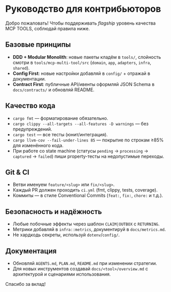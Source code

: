 # Руководство для контрибьюторов

Добро пожаловать! Чтобы поддерживать *flagship* уровень качества MCP TOOLS, соблюдай правила ниже.

## Базовые принципы
- **DDD + Modular Monolith**: новые пакеты кладём в `tools/`, слойность смотри в `tools/mcp-multi-tool/src` (`domain`, `app`, `adapters`, `infra`, `shared`).
- **Config First**: новые настройки добавляй в `config/` + отражай в документации.
- **Contract First**: публичные API/ивенты оформляй JSON Schema в `docs/contracts/` и обновляй README.

## Качество кода
- `cargo fmt` — форматирование обязательно.
- `cargo clippy --all-targets --all-features -D warnings` — без предупреждений.
- `cargo test` — все тесты (юнит/интеграция).
- `cargo llvm-cov --fail-under-lines 85` — покрытие по строкам ≥85% для изменённого кода.
- При работе со state machine (статусы `pending` → `processing` → `captured` → `failed`) пиши property-тесты на недопустимые переходы.

## Git & CI
- Ветви именуем `feature/<slug>` или `fix/<slug>`.
- Каждый PR должен проходить `ci.yml` (fmt, clippy, tests, coverage).
- Коммиты — в стиле Conventional Commits (`feat:`, `fix:`, `chore:` и т.д.).

## Безопасность и надёжность
- Любые побочные эффекты через шаблон `CLAIM|OUTBOX` с `RETURNING`.
- Метрики добавляй в `infra::metrics`, документируй в `docs/metrics.md`.
- Не хардкодь секреты, используй `dotenv`/`config/`.

## Документация
- Обновляй `AGENTS.md`, `PLAN.md`, `README.md` при изменении стратегии.
- Для новых инструментов создавай `docs/<tool>/overview.md` с архитектурой и сценариями использования.

Спасибо за вклад!
